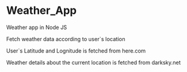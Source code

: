 # Weather_App

Weather app in Node JS

Fetch weather data according to user`s location

User`s Latitude and Lognitude is fetched from here.com

Weather details about the current location is fetched from darksky.net
